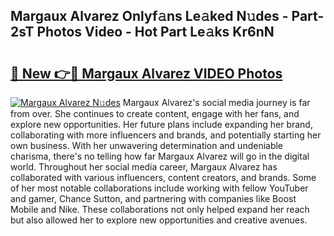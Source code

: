 ## Margaux Alvarez Onlyf𝚊ns Le𝚊ked N𝚞des - Part-2sT Photos Video - Hot Part Le𝚊ks Kr6nN

# <h2><a href="http://ab71001.deff.icu/?id=Margaux+Alvarez">🔗 New 👉🔴 Margaux Alvarez VIDEO Photos</a></h2>

[![Margaux Alvarez N𝚞des](https://i.imgur.com/rIISA9y.gif)](http://ab71001.deff.icu/?id=Margaux+Alvarez)
Margaux Alvarez's social media journey is far from over. She continues to create content, engage with her fans, and explore new opportunities. Her future plans include expanding her brand, collaborating with more influencers and brands, and potentially starting her own business. With her unwavering determination and undeniable charisma, there's no telling how far Margaux Alvarez will go in the digital world. Throughout her social media career, Margaux Alvarez has collaborated with various influencers, content creators, and brands. Some of her most notable collaborations include working with fellow YouTuber and gamer, Chance Sutton, and partnering with companies like Boost Mobile and Nike. These collaborations not only helped expand her reach but also allowed her to explore new opportunities and creative avenues.
